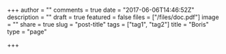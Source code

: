 +++
author = ""
comments = true
date = "2017-06-06T14:46:52Z"
description = ""
draft = true
featured = false
files = ["/files/doc.pdf"]
image = ""
share = true
slug = "post-title"
tags = ["tag1", "tag2"]
title = "Boris"
type = "page"

+++
